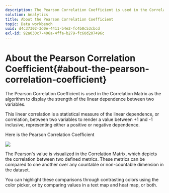 ```yaml
---
description: The Pearson Correlation Coefficient is used in the Correlation Matrix as the algorithm to display the strength of the linear dependence between two variables.
solution: Analytics
title: About the Pearson Correlation Coefficient
topic: Data workbench
uuid: d4c37302-3d0e-4411-b4e2-fc4b0c53cbcd
exl-id: 92a030c7-406a-4ffa-b279-fc60d207496c
---
```

# About the Pearson Correlation Coefficient{#about-the-pearson-correlation-coefficient}

The Pearson Correlation Coefficient is used in the Correlation Matrix as the algorithm to display the strength of the linear dependence between two variables.

This linear correlation is a statistical measure of the linear dependence, or correlation, between two variables to render a value between +1 and -1 inclusive, representing either a positive or negative dependence.

Here is the Pearson Correlation Coefficient

![](assets/correlation_matrix_pearson_equation.png)

The Pearson's value is visualized in the Correlation Matrix, which depicts the correlation between two defined metrics. These metrics can be compared to one another over any countable or non-countable dimension in the dataset.

You can highlight these comparisons through contrasting colors using the color picker, or by comparing values in a text map and heat map, or both.

